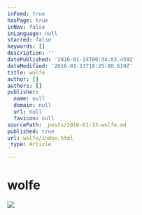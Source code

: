 ```yaml
---
inFeed: true
hasPage: true
inNav: false
inLanguage: null
starred: false
keywords: []
description: ''
datePublished: '2016-01-14T00:34:03.459Z'
dateModified: '2016-01-13T18:25:00.619Z'
title: wolfe
author: []
authors: []
publisher:
  name: null
  domain: null
  url: null
  favicon: null
sourcePath: _posts/2016-01-13-wolfe.md
published: true
url: wolfe/index.html
_type: Article

---
```

# wolfe
![](https://the-grid-user-content.s3-us-west-2.amazonaws.com/f6007140-827b-4de5-9283-0666884df152.jpg)